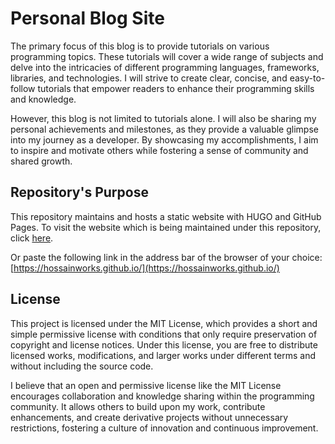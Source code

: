 # Personal Blog Site
The primary focus of this blog is to provide tutorials on various programming topics. These tutorials will cover a wide range of subjects and delve into the intricacies of different programming languages, frameworks, libraries, and technologies. I will strive to create clear, concise, and easy-to-follow tutorials that empower readers to enhance their programming skills and knowledge.

However, this blog is not limited to tutorials alone. I will also be sharing my personal achievements and milestones, as they provide a valuable glimpse into my journey as a developer. By showcasing my accomplishments, I aim to inspire and motivate others while fostering a sense of community and shared growth.

## Repository's Purpose
This repository maintains and hosts a static website with HUGO and GitHub Pages. To visit the website which is being maintained under this repository, click [here](https://github.com/hossainworks).

Or paste the following link in the address bar of the browser of your choice: [https://hossainworks.github.io/](https://hossainworks.github.io/)

## License
This project is licensed under the MIT License, which provides a short and simple permissive license with conditions that only require preservation of copyright and license notices. Under this license, you are free to distribute licensed works, modifications, and larger works under different terms and without including the source code.

I believe that an open and permissive license like the MIT License encourages collaboration and knowledge sharing within the programming community. It allows others to build upon my work, contribute enhancements, and create derivative projects without unnecessary restrictions, fostering a culture of innovation and continuous improvement.